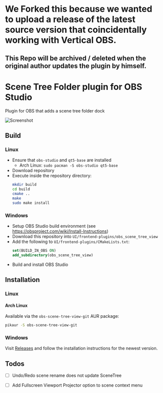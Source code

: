 # We Forked this because we wanted to upload a release of the latest source version that coincidentally working with Vertical OBS.
## This Repo will be archived / deleted when the original author updates the plugin by himself.



# Scene Tree Folder plugin for OBS Studio

Plugin for OBS that adds a scene tree folder dock

![Screenshot](images/obs_scene_tree_view_example.png)

## Build

### Linux

- Ensure that `obs-studio` and `qt5-base` are installed
  - Arch Linux: `sudo pacman -S obs-studio qt5-base`
- Download repository
- Execute inside the repository directory: 
  ```bash
  mkdir build
  cd build
  cmake ..
  make
  sudo make install
  ```

### Windows

- Setup OBS Studio build environment (see https://obsproject.com/wiki/Install-Instructions)
- Download this repository into `UI/frontend-plugins/obs_scene_tree_view`
- Add the following to `UI/frontend-plugins/CMakeLists.txt`:
  ```cmake
  set(BUILD_IN_OBS ON)
  add_subdirectory(obs_scene_tree_view)
  ```
- Build and install OBS Studio


## Installation

### Linux

#### Arch Linux

Available via the `obs-scene-tree-view-git` AUR package:

```bash
pikaur -S obs-scene-tree-view-git
```

### Windows

Visit [Releases](https://github.com/DigitOtter/obs_scene_tree_view/releases) and follow the installation instructions for the newest version.

## Todos

- [ ] Undo/Redo scene rename does not update SceneTree
- [ ] Add Fullscreen Viewport Projector option to scene context menu

